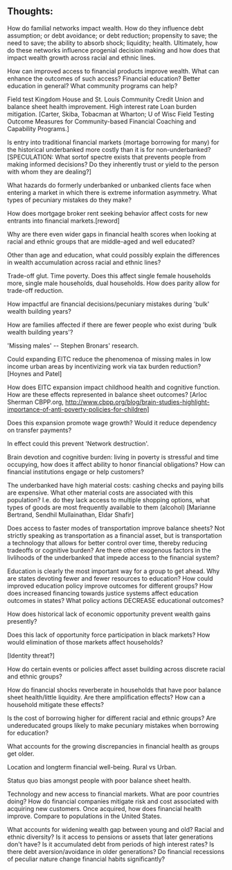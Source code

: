 Thoughts:
---------
How do familial networks impact wealth. How do they influence debt assumption; or debt avoidance; or debt reduction; propensity to save; the need to save; the ability to absorb shock; liquidity; health. Ultimately, how do these networks influence progenial decision making and how does that impact wealth growth across racial and ethnic lines.

How can improved access to financial products improve wealth. What can enhance the outcomes of such access? Financial education? Better education in general? What community programs can help? 

Field test Kingdom House and St. Louis Community Credit Union and balance sheet health improvement. High interest rate Loan burden mitigation. [Carter, Skiba, Tobacman at Wharton; U of Wisc Field Testing Outcome Measures for Community-based Financial Coaching and Capability Programs.]

Is entry into traditional financial markets (mortage borrowing for many) for the historical underbanked more costly than it is for non-underbanked? [SPECULATION: What sortof spectre exists that prevents people from making informed decisions? Do they inherently trust or yield to the person with whom they are dealing?]

What hazards do formerly underbanked or unbanked clients face when entering a market in which there is extreme information asymmetry. What types of pecuniary mistakes do they make?

How does mortgage broker rent seeking behavior affect costs for new entrants into financial markets.[reword]

Why are there even wider gaps in financial health scores when looking at racial and ethnic groups that are middle-aged and well educated?

Other than age and education, what could possibly explain the differences in wealth accumulation across racial and ethnic lines?

Trade-off glut. Time poverty. Does this affect single female households more, single male households, dual households. How does parity allow for trade-off reduction.

How impactful are financial decisions/pecuniary mistakes during 'bulk' wealth building years? 

How are families affected if there are fewer people who exist during 'bulk wealth building years'?

'Missing males' -- Stephen Bronars' research.

Could expanding EITC reduce the phenomenoa of missing males in low income urban areas by incentivizing work via tax burden reduction? [Hoynes and Patel]

How does EITC expansion impact childhood health and cognitive function. How are these effects represented in balance sheet outcomes? [Arloc Sherman CBPP.org, http://www.cbpp.org/blog/brain-studies-highlight-importance-of-anti-poverty-policies-for-children]

Does this expansion promote wage growth? Would it reduce dependency on transfer payments?

In effect could this prevent 'Network destruction'.

Brain devotion and cognitive burden: living in poverty is stressful and time occupying, how does it affect ability to honor financial obligations? How can financial institutions engage or help customers?

The underbanked have high material costs: cashing checks and paying bills are expensive. What other material costs are associated with this population? I.e. do they lack access to multiple shopping options, what types of goods are most frequently available to them (alcohol) [Marianne Bertrand, Sendhil Mullainathan, Eldar Shafir]

Does access to faster modes of transportation improve balance sheets? Not strictly speaking as transportation as a financial asset, but is transportation a technology that allows for better control over time, thereby reducing tradeoffs or cognitive burden? Are there other exogenous factors in the livlihoods of the underbanked that impede access to the financial system?

Education is clearly the most important way for a group to get ahead. Why are states devoting fewer and fewer resources to education? How could improved education policy improve outcomes for different groups? How does increased financing towards justice systems affect education outcomes in states? What policy actions DECREASE educational outcomes? 

How does historical lack of economic opportunity prevent wealth gains presently?

Does this lack of opportunity force participation in black markets? How would elimination of those markets affect households?

[Identity threat?] 

How do certain events or policies affect asset building across discrete racial and ethnic groups?

How do financial shocks reverberate in households that have poor balance sheet health/little liquidity. Are there amplification effects? How can a household mitigate these effects?

Is the cost of borrowing higher for different racial and ethnic groups? Are undereducated groups likely to make pecuniary mistakes when borrowing for education? 

What accounts for the growing discrepancies in financial health as groups get older.

Location and longterm financial well-being. Rural vs Urban.

Status quo bias amongst people with poor balance sheet health.

Technology and new access to financial markets. What are poor countries doing? How do financial companies mitigate risk and cost associated with acquiring new customers. Once acquired, how does financial health improve. Compare to populations in the United States.

What accounts for widening wealth gap between young and old? Racial and ethnic diversity? Is it access to pensions or assets that later generations don't have? Is it accumulated debt from periods of high interest rates? Is there debt aversion/avoidance in older generations? Do financial recessions of peculiar nature change financial habits significantly?